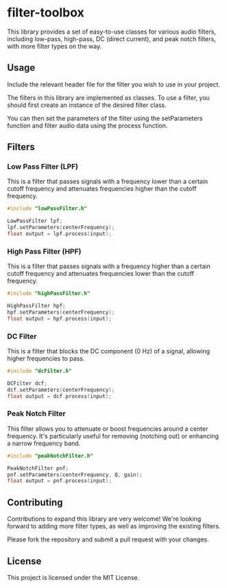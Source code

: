 # filter-toolbox

This library provides a set of easy-to-use classes for various audio filters, including low-pass, high-pass, DC (direct current), and peak notch filters, with more filter types on the way.

## Usage
Include the relevant header file for the filter you wish to use in your project.

The filters in this library are implemented as classes. To use a filter, you should first create an instance of the desired filter class.

You can then set the parameters of the filter using the setParameters function and filter audio data using the process function.

## Filters
### Low Pass Filter (LPF)
This is a filter that passes signals with a frequency lower than a certain cutoff frequency and attenuates frequencies higher than the cutoff frequency.

```c++
#include "lowPassFilter.h"

LowPassFilter lpf;
lpf.setParameters(centerFrequency);
float output = lpf.process(input);

```
### High Pass Filter (HPF)
This is a filter that passes signals with a frequency higher than a certain cutoff frequency and attenuates frequencies lower than the cutoff frequency.


```c++
#include "highPassFilter.h"

HighPassFilter hpf;
hpf.setParameters(centerFrequency);
float output = hpf.process(input);

```
### DC Filter
This is a filter that blocks the DC component (0 Hz) of a signal, allowing higher frequencies to pass.


```c++
#include "dcFilter.h"

DCFilter dcf;
dcf.setParameters(centerFrequency);
float output = dcf.process(input);

```
### Peak Notch Filter
This filter allows you to attenuate or boost frequencies around a center frequency. It's particularly useful for removing (notching out) or enhancing a narrow frequency band.

```c++
#include "peakNotchFilter.h"

PeakNotchFilter pnf;
pnf.setParameters(centerFrequency, Q, gain);
float output = pnf.process(input);

```

## Contributing
Contributions to expand this library are very welcome! We're looking forward to adding more filter types, as well as improving the existing filters.

Please fork the repository and submit a pull request with your changes.

## License
This project is licensed under the MIT License.


